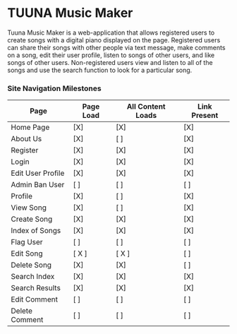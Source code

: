 # TUUNA Music Maker
Tuuna Music Maker is a web-application that allows registered users to create songs with a digital piano displayed on the page. Registered users can share their songs with other people via text message, make comments on a song, edit their user profile, listen to songs of other users, and like songs of other users. Non-registered users view and listen to all of the songs and use the search function to look for a particular song.

### Site Navigation Milestones

| Page | Page Load | All Content Loads | Link Present |
| ---- | --------- | ------------- | ------------ |
| Home Page | [X] | [X] | [X] |
| About Us | [X] | [ ] | [X] |
| Register | [X] | [X] | [X] |
| Login | [X] | [X] | [X] |
| Edit User Profile | [X] | [X] | [X] |
| Admin Ban User | [ ] | [ ] | [ ] |
| Profile | [X] | [ ] | [X] |
| View Song | [X] | [ ] | [X] |
| Create Song | [X] | [X] | [X] |
| Index of Songs | [X] | [X] | [X] |
| Flag User | [ ] | [ ] | [ ] |
| Edit Song | [ X ] | [ X ] | [ ] |
| Delete Song | [X] | [X] | [ ] |
| Search Index | [X] | [X] | [X] |
| Search Results | [X] | [X] | [X] |
| Edit Comment | [ ] | [ ] | [ ] |
| Delete Comment | [ ] | [ ] | [ ] |
